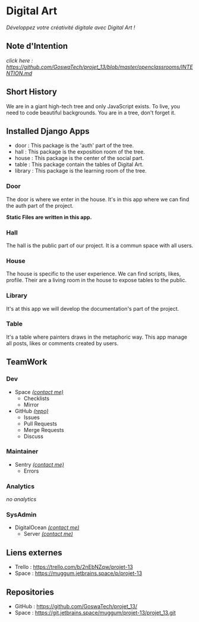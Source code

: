 # Digital Art
*Développez votre créativité digitale avec Digital Art !*

## Note d'Intention
*click here : https://github.com/GoswaTech/projet_13/blob/master/openclassrooms/INTENTION.md*

## Short History

We are in a giant high-tech tree and only JavaScript exists. To live, you need to code
beautiful backgrounds. You are in a tree, don't forget it.

## Installed Django Apps

- door : This package is the 'auth' part of the tree.
- hall : This package is the exposition room of the tree.
- house : This package is the center of the social part.
- table : This package contain the tables of Digital Art.
- library : This package is the learning room of the tree.

### Door

The door is where we enter in the house. It's in this app where we can
find the auth part of the project.

**Static Files are written in this app.**

### Hall

The hall is the public part of our project. It is a commun space with
all users.

### House

The house is specific to the user experience. We can find scripts,
likes, profile. Their are a living room in the house to expose
tables to the public.

### Library

It's at this app we will develop the documentation's part of
the project.

### Table

It's a table where painters draws in the metaphoric way. This app
manage all posts, likes or comments created by users.

## TeamWork

### Dev
- Space [*(contact me)*](mailto:arthur.neyer@muggum.fr)
    - Checklists
    - Mirror
- GitHub [*(repo)*](https://github.com/GoswaTech/projet_13/)
    - Issues
    - Pull Requests
    - Merge Requests
    - Discuss

### Maintainer
- Sentry [*(contact me)*](mailto:arthur.neyer@muggum.fr)
    - Errors

### Analytics
*no analytics*

### SysAdmin
- DigitalOcean [*(contact me)*](mailto:arthur.neyer@muggum.fr)
    - Server [*(contact me)*](mailto:arthur.neyer@muggum.fr)

## Liens externes
- Trello : https://trello.com/b/2nEbNZqw/projet-13
- Space : https://muggum.jetbrains.space/p/projet-13

## Repositories
- GitHub : https://github.com/GoswaTech/projet_13/
- Space : https://git.jetbrains.space/muggum/projet-13/projet_13.git
